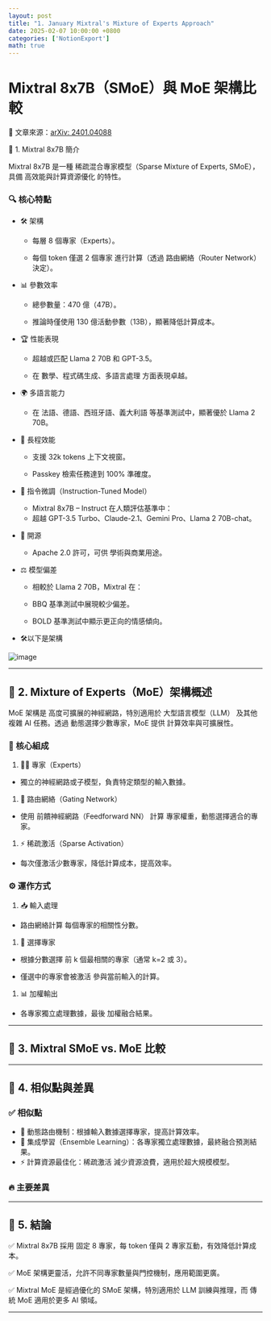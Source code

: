 ```yaml
---
layout: post
title: "1. January Mixtral's Mixture of Experts Approach"
date: 2025-02-07 10:00:00 +0800
categories: ['NotionExport']
math: true
---
```


# Mixtral 8x7B（SMoE）與 MoE 架構比較

📌 文章來源：[arXiv: 2401.04088](https://arxiv.org/abs/2401.04088)

🔹 1. Mixtral 8x7B 簡介

Mixtral 8x7B 是一種 稀疏混合專家模型（Sparse Mixture of Experts, SMoE），具備 高效能與計算資源優化 的特性。

### 🔍 核心特點

- 🛠 架構
  - 每層 8 個專家（Experts）。

  - 每個 token 僅選 2 個專家 進行計算（透過 路由網絡（Router Network） 決定）。

- 📊 參數效率
  - 總參數量：470 億（47B）。

  - 推論時僅使用 130 億活動參數（13B），顯著降低計算成本。

- 🏆 性能表現
  - 超越或匹配 Llama 2 70B 和 GPT-3.5。

  - 在 數學、程式碼生成、多語言處理 方面表現卓越。

- 🌍 多語言能力
  - 在 法語、德語、西班牙語、義大利語 等基準測試中，顯著優於 Llama 2 70B。

- 🧠 長程效能
  - 支援 32k tokens 上下文視窗。

  - Passkey 檢索任務達到 100% 準確度。

- 📌 指令微調（Instruction-Tuned Model）
  - Mixtral 8x7B – Instruct 在人類評估基準中：
  - 超越 GPT-3.5 Turbo、Claude-2.1、Gemini Pro、Llama 2 70B-chat。


- 📜 開源
  - Apache 2.0 許可，可供 學術與商業用途。

- ⚖️ 模型偏差
  - 相較於 Llama 2 70B，Mixtral 在：
  - BBQ 基準測試中展現較少偏差。

  - BOLD 基準測試中顯示更正向的情感傾向。


- 🛠以下是架構
  


![image](https://prod-files-secure.s3.us-west-2.amazonaws.com/1c9ce5ad-ec87-4678-b178-dd3f83e53f2e/b403f33c-4469-47c8-a73e-0c74e89eb730/image.png?X-Amz-Algorithm=AWS4-HMAC-SHA256&X-Amz-Content-Sha256=UNSIGNED-PAYLOAD&X-Amz-Credential=ASIAZI2LB466Z7U5PMJ3%2F20250207%2Fus-west-2%2Fs3%2Faws4_request&X-Amz-Date=20250207T020538Z&X-Amz-Expires=3600&X-Amz-Security-Token=IQoJb3JpZ2luX2VjEFAaCXVzLXdlc3QtMiJHMEUCIDxUpRm8Xt7t6onQf8nEv0jYwQGUnGdZPDEjW03j6SgLAiEAgno9xUkUXbw8CNHwS5dy%2FYg4%2F0xENHDLy7kWmLT0ueYq%2FwMIaRAAGgw2Mzc0MjMxODM4MDUiDB5y61GFTAbGH%2Ft9dircA9eeXVrYlLMA9fmFcs8qR58y9op4WgrFNNlW38X0TG2oBbuRQrEVUbOgCU%2FKFTjoOLFnSOCzdqH%2FieAhWdckPG6EMBxJkOWLejx4uUe9sdhFqXS1yi1%2FgQa4As%2B1iasNqN5kwhgoBme%2FHxP1uAyQHdot4DpXFStzDMnbyw9vgTq%2FKx0SfrBApkV%2Bb3MhZkr7xti7V%2FDzCkMPVZpcUJ%2F%2FJOXq9FTzaZQGVjOGZH5oIkjgDCmHrDwaYp0vjF7f31dcnuwAlVWzLUQXk2mBhVGXmTf%2B%2BIUxRI1mC8tBAwHDZ4DqGfDnfgBZsj22qQRDwaAlai15L4yzZi%2B6JovfvaYSaB5FdHAniZrVvrGYmcBmyuhMz3MTwpI0JRwbnC6%2BuoPzCkv9UPLwzSPO4viEezApWCCq54Q2%2FTQuqqb%2FK1u4Ag9jP9nppxrhzAlthSDwfTa0vXrOAXZNJWquPeZgX10xcehTAadmUz0%2FoOVBieVdD1frPkMhMp0vPRfnCskDJRs%2B9hZpvmNBG2KsiM5HJIMD0ewIilzZ1%2BW%2FFiXn0x%2BiF6bOhSqKK%2BlhlnzElIQW1bjZ30gvE08Cn2UVOqrbB9mzXp9XAHpnQs%2F7BCZDgL9DiwuYQVsSRPyu7BQA%2FLtoMIyalb0GOqUBxKPbWpWsoWK0%2Bt%2FwuEEuSuV%2B64tsuK6tC603RRet6bkwQuDzTqbvBzOXiXXo2KjLpvwOx0cJO5PWH5pQUtJLY8nvaJtpyKEXvTXqXfZNjt8dUNmK%2FnLvunJfB5%2FouI2IjFGlM9zHSJsLLCD0kSeRRfNdaE6XZZ3UDiLE9P%2Bkfn2On8Jj1LWFqiaAkWbk6ebAEpfV8MUVG1lMUmfKPMP9ke8BoDnB&X-Amz-Signature=29d19ab93557ebc420e29bcff91c891c11c2e8ca85fcf1b1d82294dc9f39df2c&X-Amz-SignedHeaders=host&x-id=GetObject)

---

## 🔹 2. Mixture of Experts（MoE）架構概述

MoE 架構是 高度可擴展的神經網路，特別適用於 大型語言模型（LLM） 及其他複雜 AI 任務。透過 動態選擇少數專家，MoE 提供 計算效率與可擴展性。

### 🧩 核心組成

1. 👨‍🏫 專家（Experts）
  - 獨立的神經網路或子模型，負責特定類型的輸入數據。

1. 📡 路由網絡（Gating Network）
  - 使用 前饋神經網路（Feedforward NN） 計算 專家權重，動態選擇適合的專家。

1. ⚡️ 稀疏激活（Sparse Activation）
  - 每次僅激活少數專家，降低計算成本，提高效率。

### ⚙️ 運作方式

1. 📥 輸入處理
  - 路由網絡計算 每個專家的相關性分數。

1. 🎯 選擇專家
  - 根據分數選擇 前 k 個最相關的專家（通常 k=2 或 3）。

  - 僅選中的專家會被激活 參與當前輸入的計算。

1. 📊 加權輸出
  - 各專家獨立處理數據，最後 加權融合結果。

---

## 🔹 3. Mixtral SMoE vs. MoE 比較

---

## 🔹 4. 相似點與差異

### ✅ 相似點

- 🔀 動態路由機制：根據輸入數據選擇專家，提高計算效率。
- 🧩 集成學習（Ensemble Learning）：各專家獨立處理數據，最終融合預測結果。
- ⚡️ 計算資源最佳化：稀疏激活 減少資源浪費，適用於超大規模模型。
### 🔥 主要差異

---

## 🔹 5. 結論

✅ Mixtral 8x7B 採用 固定 8 專家，每 token 僅與 2 專家互動，有效降低計算成本。

✅ MoE 架構更靈活，允許不同專家數量與門控機制，應用範圍更廣。

✅ Mixtral MoE 是經過優化的 SMoE 架構，特別適用於 LLM 訓練與推理，而 傳統 MoE 適用於更多 AI 領域。

---
